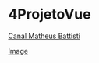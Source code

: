 # 4ProjetoVue

[Canal Matheus Battisti](https://www.youtube.com/playlist?list=PLnDvRpP8BnezDglaAvtWgQXzsOmXUuRHL)


[Image](public/MAINIMG.PNG)
